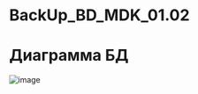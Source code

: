 # BackUp_BD_MDK_01.02
# Диаграмма БД
![image](https://user-images.githubusercontent.com/86298391/161378037-32bbd4ee-c0b1-4804-a94c-7a1c770952d0.png)
